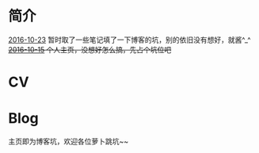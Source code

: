# 简介
[2016-10-23]() 暂时取了一些笔记填了一下博客的坑，别的依旧没有想好，就酱^_^  
~~[2016-10-15]() 个人主页，没想好怎么搞，先占个坑位吧~~

# CV

# Blog

主页即为博客坑，欢迎各位萝卜跳坑~~

